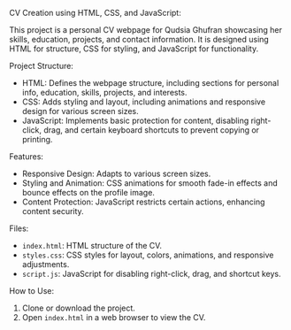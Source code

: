 CV Creation using HTML, CSS, and JavaScript:

This project is a personal CV webpage for Qudsia Ghufran showcasing her skills, education, projects, and contact information. It is designed using HTML for structure, CSS for styling, and JavaScript for functionality.

Project Structure:

- HTML: Defines the webpage structure, including sections for personal info, education, skills, projects, and interests.
- CSS: Adds styling and layout, including animations and responsive design for various screen sizes.
- JavaScript: Implements basic protection for content, disabling right-click, drag, and certain keyboard shortcuts to prevent copying or printing.

Features:

- Responsive Design: Adapts to various screen sizes.
- Styling and Animation: CSS animations for smooth fade-in effects and bounce effects on the profile image.
- Content Protection: JavaScript restricts certain actions, enhancing content security.

 Files:

- `index.html`: HTML structure of the CV.
- `styles.css`: CSS styles for layout, colors, animations, and responsive adjustments.
- `script.js`: JavaScript for disabling right-click, drag, and shortcut keys.

 How to Use:

1. Clone or download the project.
2. Open `index.html` in a web browser to view the CV.

